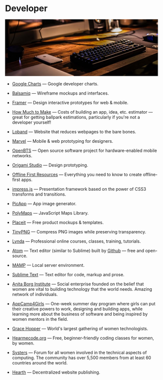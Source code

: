 # Developer

![developer](../images/developer.jpg)

- [Google Charts](https://developers.google.com/chart) — Google developer charts.

- [Balsamiq](https://balsamiq.com) — Wireframe mockups and interfaces.

- [Framer](https://framer.com) — Design interactive prototypes for web & mobile.

- [How Much to Make](http://howmuchtomake.com) — Costs of building an app, idea, etc. estimator — great for getting ballpark estimations, particularly if you're not a developer yourself!

- [Loband](http://www.loband.org/loband) — Website that reduces webpages to the bare bones.

- [Marvel](https://marvelapp.com) — Mobile & web prototyping for designers.

- [OpenBTS](http://openbts.org) — Open source software project for hardware-enabled mobile networks.

- [Origami Studio](https://origami.design) — Design prototyping.

- [Offline First Resources](https://github.com/pazguille/offline-first) — Everything you need to know to create offline-first apps.

- [impress.js](https://github.com/impress/impress.js) — Presentation framework based on the power of CSS3 transforms and transitions.

- [PicApp](http://picapp.net) — App image generator.

- [PolyMaps](http://polymaps.org) — JavaScript Maps Library.

- [Placeit](https://placeit.net) — Free product mockups & templates.

- [TinyPNG](https://tinypng.com) — Compress PNG images while preserving transparency.

- [Lynda](https://www.lynda.com) — Professional online courses, classes, training, tutorials.

- [Atom](https://atom.io) — Text editor (similar to Sublime) built by [Github](https://github.com) — free and open-source.

- [MAMP](https://www.mamp.info/en) — Local server environment.

- [Sublime Text](https://www.sublimetext.com) — Text editor for code, markup and prose.

- [Anita Borg Institute](https://anitaborg.org) — Social enterprise founded on the belief that women are vital to building technology that the world needs. Amazing network of individuals.

- [AppCamp4Girls](https://appcamp4girls.com) — One-week summer day program where girls can put their creative powers to work, designing and building apps, while learning more about the business of software and being inspired by women mentors in the field.

- [Grace Hopper](https://gracehopper.org) — World's largest gathering of women technologists.

- [Hearmecode.org](https://hearmecode.org) — Free, beginner-friendly coding classes for women, by women.

- [Systers](https://anitaborg.org/get-involved/systers) — Forum for all women involved in the technical aspects of computing. The community has over 5,500 members from at least 60 countries around the world.

- [Hearth](https://hearth.eternum.io) — Decentralized website publishing.
